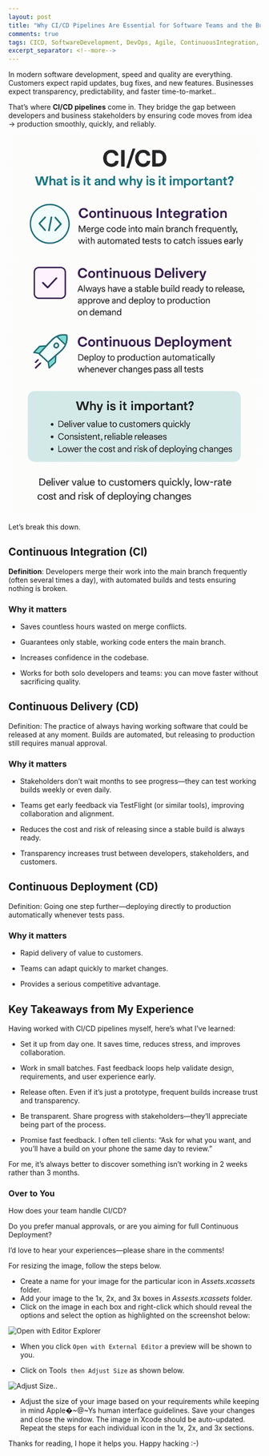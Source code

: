 ```yaml
---
layout: post
title: "Why CI/CD Pipelines Are Essential for Software Teams and the Business"
comments: true
tags: CICD, SoftwareDevelopment, DevOps, Agile, ContinuousIntegration, ContinuousDelivery, iOSDevelopment.
excerpt_separator: <!--more-->
---
```


In modern software development, speed and quality are everything. Customers expect rapid updates, bug fixes, and new features. Businesses expect transparency, predictability, and faster time-to-market..
<!--more-->

That’s where **CI/CD pipelines** come in. They bridge the gap between developers and business stakeholders by ensuring code moves from idea → production smoothly, quickly, and reliably.

![CI/CD](/assets/img/images-cicd/cicd.png "CI/CD")

Let’s break this down.

## Continuous Integration (CI)
**Definition**: Developers merge their work into the main branch frequently (often several times a day), with automated builds and tests ensuring nothing is broken.

### Why it matters
- Saves countless hours wasted on merge conflicts.

- Guarantees only stable, working code enters the main branch.

- Increases confidence in the codebase.

- Works for both solo developers and teams: you can move faster without sacrificing quality.

## Continuous Delivery (CD)
Definition: The practice of always having working software that could be released at any moment. Builds are automated, but releasing to production still requires manual approval.

### Why it matters
- Stakeholders don’t wait months to see progress—they can test working builds weekly or even daily.

- Teams get early feedback via TestFlight (or similar tools), improving collaboration and alignment.

- Reduces the cost and risk of releasing since a stable build is always ready.

- Transparency increases trust between developers, stakeholders, and customers.

## Continuous Deployment (CD)
Definition: Going one step further—deploying directly to production automatically whenever tests pass.

### Why it matters
- Rapid delivery of value to customers.

- Teams can adapt quickly to market changes.

- Provides a serious competitive advantage.

## Key Takeaways from My Experience
Having worked with CI/CD pipelines myself, here’s what I’ve learned:

- Set it up from day one. It saves time, reduces stress, and improves collaboration.

- Work in small batches. Fast feedback loops help validate design, requirements, and user experience early.

- Release often. Even if it’s just a prototype, frequent builds increase trust and transparency.

- Be transparent. Share progress with stakeholders—they’ll appreciate being part of the process.

- Promise fast feedback. I often tell clients: “Ask for what you want, and you’ll have a build on your phone the same day to review.”

For me, it’s always better to discover something isn’t working in 2 weeks rather than 3 months.

### Over to You
How does your team handle CI/CD?

Do you prefer manual approvals, or are you aiming for full Continuous Deployment?

I’d love to hear your experiences—please share in the comments!


For resizing the image, follow the steps below.

- Create a name for your image for the particular icon in *Assets.xcassets* folder.
- Add your image to the 1x, 2x, and 3x boxes in *Assests.xcassets* folder.
- Click on the image in each box and right-click which should reveal the options and select the option as highlighted on the screenshot below:

![Open with Editor Explorer](/assets/img/images-resize-tab-bar-icons/section-1.png "Open with Editor Explorer")

- When you click `Open with External Editor` a preview will be shown to you.

- Click on Tools` then Adjust Size` as shown below.

![Adjust Size..](/assets/img/images-resize-tab-bar-icons/adjust-size.png "Adjust Size")

- Adjust the size of your image based on your requirements while keeping in mind Apple�~@~Ys human interface guidelines. Save your changes and close the window. The image in Xcode should be auto-updated. Repeat the steps for each individual icon in the 1x, 2x, and 3x sections.

Thanks for reading, I hope it helps you. Happy hacking :-)
